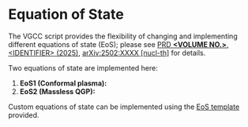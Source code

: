# Equation of State

The VGCC script provides the flexibility of changing and implementing different equations of state (EoS); please see [PRD **\<VOLUME NO.\>**, \<IDENTIFIER\> (2025)](), [arXiv:2502:XXXX [nucl-th]]() for details.

Two equations of state are implemented here:

1. **EoS1 (Conformal plasma):**
2. **EoS2 (Massless QGP):**

Custom equations of state can be implemented using the [EoS template](eos_template.py) provided.